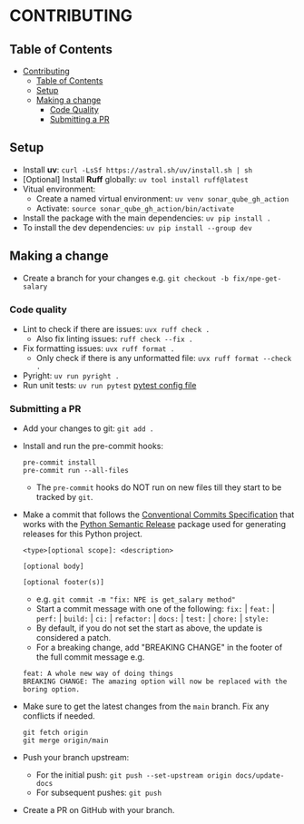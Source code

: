 # CONTRIBUTING

## Table of Contents

- [Contributing](#contributing)
  - [Table of Contents](#table-of-contents)
  - [Setup](#setup)
  - [Making a change](#making-a-change)
    - [Code Quality](#code-quality)
    - [Submitting a PR](#submitting-a-pr)

## Setup

- Install **uv**: `curl -LsSf https://astral.sh/uv/install.sh | sh`
- [Optional] Install **Ruff** globally: `uv tool install ruff@latest`
- Vitual environment:
  - Create a named virtual environment: `uv venv sonar_qube_gh_action`
  - Activate: `source sonar_qube_gh_action/bin/activate`
- Install the package with the main dependencies: `uv pip install .`
- To install the dev dependencies: `uv pip install --group dev`

## Making a change

- Create a branch for your changes e.g. `git checkout -b fix/npe-get-salary`

### Code quality

- Lint to check if there are issues: `uvx ruff check .`
  - Also fix linting issues: `ruff check --fix .`
- Fix formatting issues: `uvx ruff format .`
  - Only check if there is any unformatted file: `uvx ruff format --check .`
- Pyright: `uv run pyright .`
- Run unit tests: `uv run pytest`
  [pytest config file](./.pytest.ini)

### Submitting a PR

- Add your changes to git: `git add .`
- Install and run the pre-commit hooks:

  ```shell
  pre-commit install
  pre-commit run --all-files
  ```

  - The `pre-commit` hooks do NOT run on new files till they start to be tracked by `git`.

- Make a commit that follows the [Conventional Commits Specification](https://www.conventionalcommits.org/en/v1.0.0/) that works with the [Python Semantic Release](https://python-semantic-release.readthedocs.io/en/latest/) package used for generating releases for this Python project.

  ```shell
  <type>[optional scope]: <description>

  [optional body]

  [optional footer(s)]
  ```

  - e.g. `git commit -m "fix: NPE is get_salary method"`
  - Start a commit message with one of the following: `fix:` | `feat:` | `perf:` | `build:` | `ci:` | `refactor:` | `docs:` | `test:` | `chore:` | `style:`
  - By default, if you do not set the start as above, the update is considered a patch.
  - For a breaking change, add "BREAKING CHANGE" in the footer of the full commit message e.g.

  ```shell
  feat: A whole new way of doing things
  BREAKING CHANGE: The amazing option will now be replaced with the boring option.
  ```

- Make sure to get the latest changes from the `main` branch. Fix any conflicts if needed.

  ```shell
  git fetch origin
  git merge origin/main
  ```

- Push your branch upstream:
  - For the initial push: `git push --set-upstream origin docs/update-docs`
  - For subsequent pushes: `git push`
- Create a PR on GitHub with your branch.
